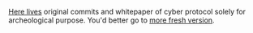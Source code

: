 [Here lives](/cyber•Chain.md) original commits and whitepaper of cyber protocol solely for archeological purpose. You'd better go to [more fresh version](https://ipfs.io/ipfs/QmceNpj6HfS81PcCaQXrFMQf7LR5FTLkdG9sbSRNy3UXoZ).
